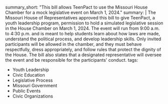 summary_short: "This bill allows TeenPact to use the Missouri House Chamber for a mock legislative event on March 1, 2024."
summary: |
  The Missouri House of Representatives approved this bill to give TeenPact, a youth leadership program, permission to hold a simulated legislative session in the House Chamber on March 1, 2024. The event will run from 9:00 a.m. to 4:30 p.m. and is meant to help students learn about how laws are made, understand the political process, and develop leadership skills. Only invited participants will be allowed in the chamber, and they must behave respectfully, dress appropriately, and follow rules that protect the dignity of the House. The bill also states that a designated representative will oversee the event and be responsible for the participants' conduct.
tags:
  - Youth Leadership
  - Civic Education
  - Legislative Process
  - Missouri Government
  - Public Events
  - Civic Organizations
